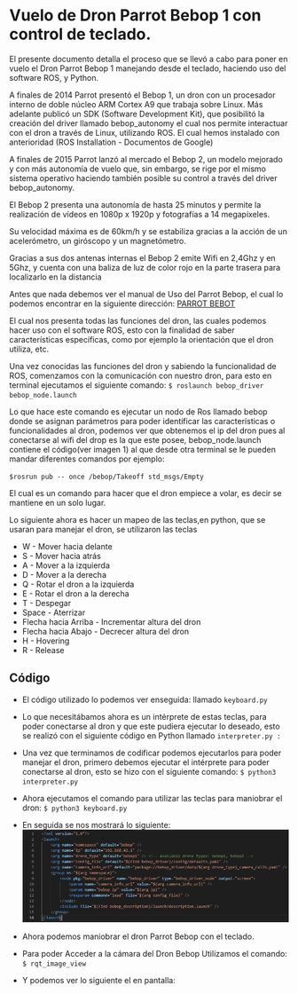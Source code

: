 # Vuelo de Dron Parrot Bebop 1 con control de teclado.

El presente documento detalla el proceso que se llevó a cabo para poner en vuelo el Dron Parrot Bebop 1 manejando desde el teclado, haciendo uso del software ROS, y Python.

A finales de 2014 Parrot presentó el Bebop 1, un dron con un procesador interno de doble núcleo ARM Cortex A9 que trabaja sobre Linux. Más adelante publicó un SDK (Software Development Kit), que posibilitó la creación del driver llamado bebop_autonomy el cual nos permite interactuar con el dron a través de Linux, utilizando ROS. El cual hemos instalado con anterioridad (ROS Installation - Documentos de Google)

A finales de 2015 Parrot lanzó al mercado el Bebop 2, un modelo mejorado y con más autonomía de vuelo que, sin embargo, se rige por el mismo sistema operativo haciendo también posible su control a través del driver bebop_autonomy. 

El Bebop 2 presenta una autonomía de hasta 25 minutos y permite la realización de vídeos en 1080p x 1920p y fotografías a 14 megapíxeles. 

Su velocidad máxima es de 60km/h y se estabiliza gracias a la acción de un acelerómetro, un giróscopo y un magnetómetro.

Gracias a sus dos antenas internas el Bebop 2 emite Wifi en 2,4Ghz y en 5Ghz, y cuenta con una baliza de luz de color rojo en la parte trasera para localizarlo en la distancia

Antes que nada debemos ver el manual de Uso del Parrot Bebop, el cual lo podemos encontrar en la siguiente dirección: [PARROT BEBOT](https://asset.conrad.com/media10/add/160267/c1/-/es/001300885ML03/manual-1300885-parrot-bebop-drone-blau-quadcopter-rtf-camera-drone-first-person-view-gps-function.pdf "PARROT BEBOT")

El cual nos presenta todas las funciones del dron, las cuales podemos hacer uso con el software ROS, esto con la finalidad de saber características específicas, como por ejemplo la orientación que el dron utiliza, etc.

Una vez conocidas las funciones del dron y sabiendo la funcionalidad de ROS, comenzamos con la comunicación con nuestro dron, para esto en terminal ejecutamos el siguiente comando:
`$ roslaunch bebop_driver bebop_node.launch`

Lo que hace este comando es ejecutar un nodo de Ros llamado bebop donde se asignan parámetros para poder identificar las características o funcionalidades al dron, podemos ver que obtenemos el ip del dron pues al conectarse al wifi del drop es la que este posee, bebop_node.launch contiene el código(ver imagen 1)  al que desde otra terminal se le pueden mandar diferentes comandos por ejemplo:

`$rosrun pub -- once /bebop/Takeoff std_msgs/Empty `

El cual es un comando para hacer que el dron empiece a volar, es decir se mantiene en un solo lugar.

Lo siguiente ahora es hacer un mapeo de las teclas,en python, que se usaran para manejar el dron, se utilizaron las teclas 

-  W - Mover hacia delante
-  S -  Mover hacia atrás
-  A - Mover a la izquierda
-  D - Mover a la derecha
-  Q - Rotar el dron a la izquierda
-  E - Rotar el dron a la derecha
- T - Despegar
- Space - Aterrizar
- Flecha hacia Arriba - Incrementar altura del dron
- Flecha hacia Abajo - Decrecer altura del dron
- H - Hovering
- R - Release

## Código
- El código utilizado lo podemos ver enseguida: llamado `keyboard.py`

- Lo que necesitábamos ahora es un intérprete de estas teclas, para poder conectarse al dron y que este pudiera ejecutar lo deseado, esto se realizó con el siguiente código en Python llamado `interpreter.py :`

- Una vez que terminamos de codificar podemos ejecutarlos para poder manejar el dron, primero debemos ejecutar el intérprete para poder conectarse al dron, esto se hizo con el siguiente comando:
`$ python3 interpreter.py`

- Ahora ejecutamos el comando para utilizar las teclas para maniobrar el dron:
`$ python3 keyboard.py`
- En seguida se nos mostrará lo siguiente:
[![](https://github.com/SSVueloDron/SSVD/blob/main/img/bebop_nodelauch.png)](https://github.com/SSVueloDron/SSVD/blob/main/img/bebop_nodelauch.png)

- Ahora podemos maniobrar el dron Parrot Bebop con el teclado. 
- Para poder Acceder a la cámara del Dron Bebop Utilizamos el comando:
`$ rqt_image_view `
- Y podemos ver lo siguiente el en pantalla:


